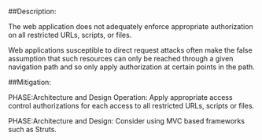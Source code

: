 ##Description:

The web application does not adequately enforce appropriate authorization on all restricted URLs, scripts, or files.

Web applications susceptible to direct request attacks often make the false assumption that such resources can only be reached through a given navigation path and so only apply authorization at certain points in the path.

##Mitigation:


PHASE:Architecture and Design Operation:
Apply appropriate access control authorizations for each access to all restricted URLs, scripts or files.

PHASE:Architecture and Design:
Consider using MVC based frameworks such as Struts.

